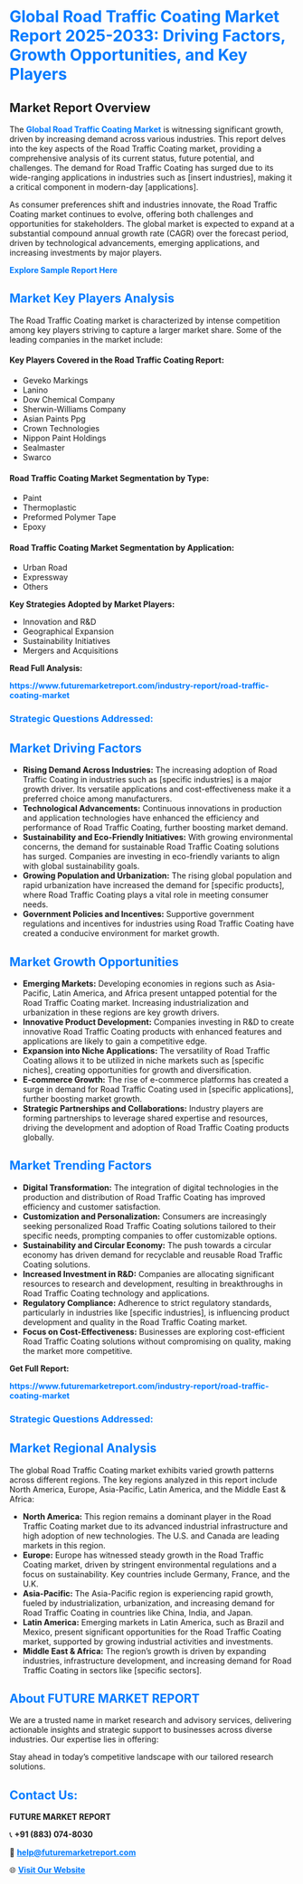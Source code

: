 <h1 style="color: #007BFF;">Global Road Traffic Coating Market Report 2025-2033: Driving Factors, Growth Opportunities, and Key Players</h1>

<section id="overview">
<h2>Market Report Overview</h2>
<p>The <a href="https://www.futuremarketreport.com/industry-report/road-traffic-coating-market" style="color: #007BFF; text-decoration: none;"><strong>Global Road Traffic Coating Market</strong></a> is witnessing significant growth, driven by increasing demand across various industries. This report delves into the key aspects of the Road Traffic Coating market, providing a comprehensive analysis of its current status, future potential, and challenges. The demand for Road Traffic Coating has surged due to its wide-ranging applications in industries such as [insert industries], making it a critical component in modern-day [applications].</p>
<p>As consumer preferences shift and industries innovate, the Road Traffic Coating market continues to evolve, offering both challenges and opportunities for stakeholders. The global market is expected to expand at a substantial compound annual growth rate (CAGR) over the forecast period, driven by technological advancements, emerging applications, and increasing investments by major players.</p>
</section>

<section id="overview">
<p><a href="https://www.futuremarketreport.com/request-sample/reportId=30943" style="color: #007BFF; text-decoration: none;"><strong>Explore Sample Report Here</strong></a></p>
</section>

<section id="key-players">
<h2 style="color: #007BFF;">Market Key Players Analysis</h2>
<p>The Road Traffic Coating market is characterized by intense competition among key players striving to capture a larger market share. Some of the leading companies in the market include:</p>
<h4>Key Players Covered in the Road Traffic Coating Report:</h4>
<ul><li>Geveko Markings</li><li>Lanino</li><li>Dow Chemical Company</li><li>Sherwin-Williams Company</li><li>Asian Paints Ppg</li><li>Crown Technologies</li><li>Nippon Paint Holdings</li><li>Sealmaster</li><li>Swarco</li></ul>
<h4>Road Traffic Coating Market Segmentation by Type:</h4>
<ul><li>Paint</li><li>Thermoplastic</li><li>Preformed Polymer Tape</li><li>Epoxy</li></ul>

<h4>Road Traffic Coating Market Segmentation by Application:</h4>
<ul><li>Urban Road</li><li>Expressway</li><li>Others</li></ul>
<p><strong>Key Strategies Adopted by Market Players:</strong></p>
<ul>
<li>Innovation and R&D</li>
<li>Geographical Expansion</li>
<li>Sustainability Initiatives</li>
<li>Mergers and Acquisitions</li>
</ul>
</section>

<section>
<p><strong>Read Full Analysis: </strong></p><a href="https://www.futuremarketreport.com/industry-report/road-traffic-coating-market" style="color: #007BFF; text-decoration: none;"><strong>https://www.futuremarketreport.com/industry-report/road-traffic-coating-market</strong></a>
<h3 style="color: #007BFF;">Strategic Questions Addressed:</h3>
</section>

<section id="driving-factors">
<h2 style="color: #007BFF;">Market Driving Factors</h2>
<ul>
<li><strong>Rising Demand Across Industries:</strong> The increasing adoption of Road Traffic Coating in industries such as [specific industries] is a major growth driver. Its versatile applications and cost-effectiveness make it a preferred choice among manufacturers.</li>
<li><strong>Technological Advancements:</strong> Continuous innovations in production and application technologies have enhanced the efficiency and performance of Road Traffic Coating, further boosting market demand.</li>
<li><strong>Sustainability and Eco-Friendly Initiatives:</strong> With growing environmental concerns, the demand for sustainable Road Traffic Coating solutions has surged. Companies are investing in eco-friendly variants to align with global sustainability goals.</li>
<li><strong>Growing Population and Urbanization:</strong> The rising global population and rapid urbanization have increased the demand for [specific products], where Road Traffic Coating plays a vital role in meeting consumer needs.</li>
<li><strong>Government Policies and Incentives:</strong> Supportive government regulations and incentives for industries using Road Traffic Coating have created a conducive environment for market growth.</li>
</ul>
</section>

<section id="growth-opportunities">
<h2 style="color: #007BFF;">Market Growth Opportunities</h2>
<ul>
<li><strong>Emerging Markets:</strong> Developing economies in regions such as Asia-Pacific, Latin America, and Africa present untapped potential for the Road Traffic Coating market. Increasing industrialization and urbanization in these regions are key growth drivers.</li>
<li><strong>Innovative Product Development:</strong> Companies investing in R&D to create innovative Road Traffic Coating products with enhanced features and applications are likely to gain a competitive edge.</li>
<li><strong>Expansion into Niche Applications:</strong> The versatility of Road Traffic Coating allows it to be utilized in niche markets such as [specific niches], creating opportunities for growth and diversification.</li>
<li><strong>E-commerce Growth:</strong> The rise of e-commerce platforms has created a surge in demand for Road Traffic Coating used in [specific applications], further boosting market growth.</li>
<li><strong>Strategic Partnerships and Collaborations:</strong> Industry players are forming partnerships to leverage shared expertise and resources, driving the development and adoption of Road Traffic Coating products globally.</li>
</ul>
</section>

<section id="trending-factors">
<h2 style="color: #007BFF;">Market Trending Factors</h2>
<ul>
<li><strong>Digital Transformation:</strong> The integration of digital technologies in the production and distribution of Road Traffic Coating has improved efficiency and customer satisfaction.</li>
<li><strong>Customization and Personalization:</strong> Consumers are increasingly seeking personalized Road Traffic Coating solutions tailored to their specific needs, prompting companies to offer customizable options.</li>
<li><strong>Sustainability and Circular Economy:</strong> The push towards a circular economy has driven demand for recyclable and reusable Road Traffic Coating solutions.</li>
<li><strong>Increased Investment in R&D:</strong> Companies are allocating significant resources to research and development, resulting in breakthroughs in Road Traffic Coating technology and applications.</li>
<li><strong>Regulatory Compliance:</strong> Adherence to strict regulatory standards, particularly in industries like [specific industries], is influencing product development and quality in the Road Traffic Coating market.</li>
<li><strong>Focus on Cost-Effectiveness:</strong> Businesses are exploring cost-efficient Road Traffic Coating solutions without compromising on quality, making the market more competitive.</li>
</ul>
</section>

<section>
<p><strong>Get Full Report: </strong></p><a href="https://www.futuremarketreport.com/industry-report/road-traffic-coating-market" style="color: #007BFF; text-decoration: none;"><strong>https://www.futuremarketreport.com/industry-report/road-traffic-coating-market</strong></a>
<h3 style="color: #007BFF;">Strategic Questions Addressed:</h3>
</section>


<section id="regional-analysis">
<h2 style="color: #007BFF;">Market Regional Analysis</h2>
<p>The global Road Traffic Coating market exhibits varied growth patterns across different regions. The key regions analyzed in this report include North America, Europe, Asia-Pacific, Latin America, and the Middle East & Africa:</p>
<ul>
<li><strong>North America:</strong> This region remains a dominant player in the Road Traffic Coating market due to its advanced industrial infrastructure and high adoption of new technologies. The U.S. and Canada are leading markets in this region.</li>
<li><strong>Europe:</strong> Europe has witnessed steady growth in the Road Traffic Coating market, driven by stringent environmental regulations and a focus on sustainability. Key countries include Germany, France, and the U.K.</li>
<li><strong>Asia-Pacific:</strong> The Asia-Pacific region is experiencing rapid growth, fueled by industrialization, urbanization, and increasing demand for Road Traffic Coating in countries like China, India, and Japan.</li>
<li><strong>Latin America:</strong> Emerging markets in Latin America, such as Brazil and Mexico, present significant opportunities for the Road Traffic Coating market, supported by growing industrial activities and investments.</li>
<li><strong>Middle East & Africa:</strong> The region’s growth is driven by expanding industries, infrastructure development, and increasing demand for Road Traffic Coating in sectors like [specific sectors].</li>
</ul>
</section>

<footer>
<h2 style="color: #007BFF;">About FUTURE MARKET REPORT</h2>
<p>We are a trusted name in market research and advisory services, delivering actionable insights and strategic support to businesses across diverse industries. Our expertise lies in offering:</p>

<p>Stay ahead in today’s competitive landscape with our tailored research solutions.</p>

<h2 style="color: #007BFF;">Contact Us:</h2>
<p><strong>FUTURE MARKET REPORT</strong></p>
<p>📞 <strong>+91 (883) 074-8030</strong></p>
<p>📧 <strong><a href="mailto:help@futuremarketreport.com" style="color: #007BFF;">help@futuremarketreport.com</a></strong></p>
<p>🌐 <strong><a href="https://www.futuremarketreport.com/" style="color: #007BFF;">Visit Our Website</a></strong></p>
</footer>